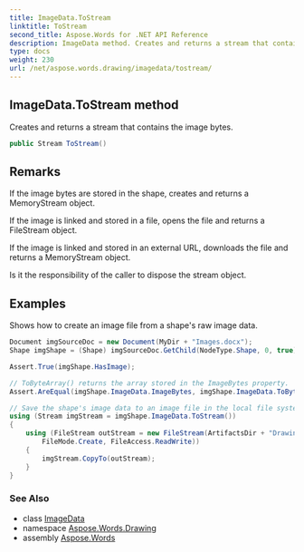 ```yaml
---
title: ImageData.ToStream
linktitle: ToStream
second_title: Aspose.Words for .NET API Reference
description: ImageData method. Creates and returns a stream that contains the image bytes in C#.
type: docs
weight: 230
url: /net/aspose.words.drawing/imagedata/tostream/
---
```

## ImageData.ToStream method

Creates and returns a stream that contains the image bytes.

```csharp
public Stream ToStream()
```

## Remarks

If the image bytes are stored in the shape, creates and returns a MemoryStream object.

If the image is linked and stored in a file, opens the file and returns a FileStream object.

If the image is linked and stored in an external URL, downloads the file and returns a MemoryStream object.

Is it the responsibility of the caller to dispose the stream object.

## Examples

Shows how to create an image file from a shape's raw image data.

```csharp
Document imgSourceDoc = new Document(MyDir + "Images.docx");
Shape imgShape = (Shape) imgSourceDoc.GetChild(NodeType.Shape, 0, true);

Assert.True(imgShape.HasImage);

// ToByteArray() returns the array stored in the ImageBytes property.
Assert.AreEqual(imgShape.ImageData.ImageBytes, imgShape.ImageData.ToByteArray());

// Save the shape's image data to an image file in the local file system.
using (Stream imgStream = imgShape.ImageData.ToStream())
{
    using (FileStream outStream = new FileStream(ArtifactsDir + "Drawing.GetDataFromImage.png",
        FileMode.Create, FileAccess.ReadWrite))
    {
        imgStream.CopyTo(outStream);
    }
}
```

### See Also

* class [ImageData](../)
* namespace [Aspose.Words.Drawing](../../imagedata/)
* assembly [Aspose.Words](../../../)
